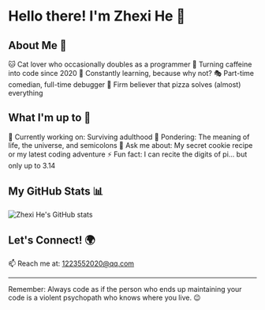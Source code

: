 # Hello there! I'm Zhexi He 👋

## About Me 🌟

🐱 Cat lover who occasionally doubles as a programmer
🎨 Turning caffeine into code since 2020
🌱 Constantly learning, because why not?
🎭 Part-time comedian, full-time debugger
🍕 Firm believer that pizza solves (almost) everything

## What I'm up to 🚀

🔭 Currently working on: Surviving adulthood
🤔 Pondering: The meaning of life, the universe, and semicolons
💬 Ask me about: My secret cookie recipe or my latest coding adventure
⚡ Fun fact: I can recite the digits of pi... but only up to 3.14

## My GitHub Stats 📊

![Zhexi He's GitHub stats](https://github-readme-stats.vercel.app/api?username=hezhexi2002&show_icons=true&theme=tokyonight)

## Let's Connect! 🌍

📫 Reach me at: 1223552020@qq.com

---

Remember: Always code as if the person who ends up maintaining your code is a violent psychopath who knows where you live. 😉
